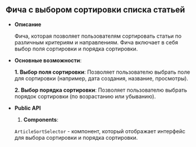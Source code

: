 ## Фича с выбором сортировки списка статьей

- **Описание**

    Фича, которая позволяет пользователям сортировать статьи по различным критериям и направлениям. Фича включает в себя выбор поля сортировки и порядка сортировки.

- **Основные возможности**:

    **1. Выбор поля сортировки**: Позволяет пользователю выбрать поле для сортировки (например, дата создания, название, просмотры).

    **2. Выбор порядка сортировки**: Позволяет пользователю выбрать порядок сортировки (по возрастанию или убыванию).

- **Public API**

    1. **Components**: 
    
    `ArticleSortSelector` - компонент, который отображает интерфейс для выбора сортировки и порядка сортировки.